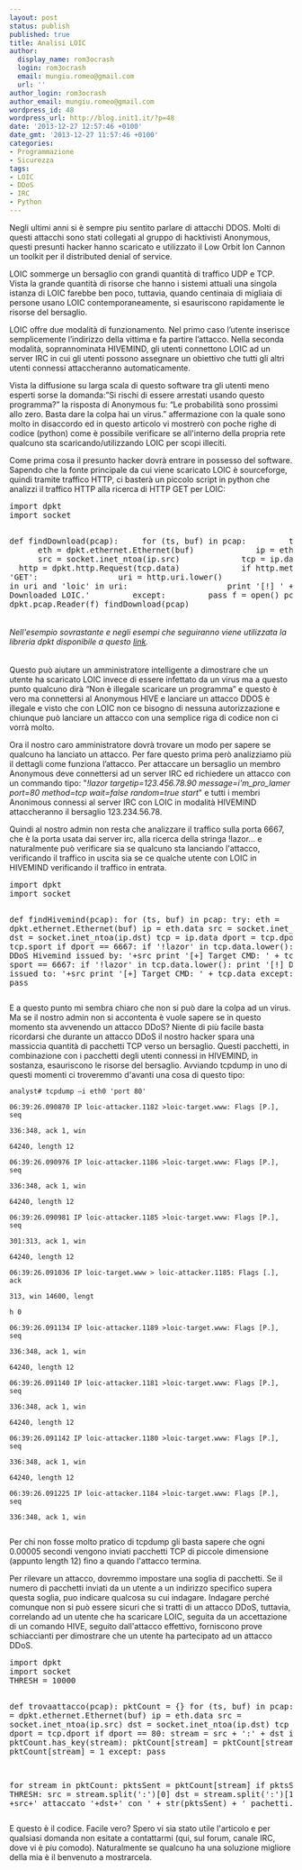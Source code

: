 ```yaml
---
layout: post
status: publish
published: true
title: Analisi LOIC
author:
  display_name: rom3ocrash
  login: rom3ocrash
  email: mungiu.romeo@gmail.com
  url: ''
author_login: rom3ocrash
author_email: mungiu.romeo@gmail.com
wordpress_id: 48
wordpress_url: http://blog.init1.it/?p=48
date: '2013-12-27 12:57:46 +0100'
date_gmt: '2013-12-27 11:57:46 +0100'
categories:
- Programmazione
- Sicurezza
tags:
- LOIC
- DDoS
- IRC
- Python
---
```

<p>Negli ultimi anni si è sempre piu sentito parlare di attacchi DDOS. Molti di questi attacchi sono stati collegati al gruppo di hacktivisti Anonymous, questi presunti hacker hanno scaricato e utilizzato il Low Orbit Ion Cannon un toolkit per il distributed denial of service.</p>
<p>LOIC sommerge un bersaglio con grandi quantità di traffico UDP e TCP. Vista la grande quantità di risorse che hanno i sistemi attuali una singola istanza di LOIC farebbe ben poco, tuttavia, quando centinaia di migliaia di persone usano LOIC contemporaneamente, si esauriscono rapidamente le risorse del bersaglio.</p>
<p>LOIC offre due modalità di funzionamento. Nel primo caso l’utente inserisce semplicemente l’indirizzo della vittima e fa partire l’attacco. Nella seconda modalità, soprannominata HIVEMIND, gli utenti connettono LOIC ad un server IRC in cui gli utenti possono assegnare un obiettivo che tutti gli altri utenti connessi attaccheranno automaticamente.</p>
<p>Vista la diffusione su larga scala di questo software tra gli utenti meno esperti sorse la domanda:”Si rischi di essere arrestati usando questo programma?” la risposta di Anonymous fu: “Le probabilità sono prossimi allo zero. Basta dare la colpa hai un virus.” affermazione con la quale sono molto in disaccordo ed in questo articolo vi mostrerò con poche righe di codice (python) come è possibile verificare se all'interno della propria rete qualcuno sta scaricando/utilizzando LOIC per scopi illeciti.</p>
<p>Come prima cosa il presunto hacker dovrà entrare in possesso del software. Sapendo che la fonte principale da cui viene scaricato LOIC è sourceforge, quindi tramite traffico HTTP, ci basterà un piccolo script in python che analizzi il traffico HTTP alla ricerca di HTTP GET per LOIC:</p>
<pre lang="Python" line="20">import dpkt
import socket

def findDownload(pcap):
    for (ts, buf) in pcap:
        try:
            eth = dpkt.ethernet.Ethernet(buf)
            ip = eth.data
            src = socket.inet_ntoa(ip.src)
            tcp = ip.data
            http = dpkt.http.Request(tcp.data)
            if http.method == 'GET':
                uri = http.uri.lower()
                if '.zip' in uri and 'loic' in uri:
                    print '[!] ' + src + ' Downloaded LOIC.'
        except:
        pass
f = open()
pcap = dpkt.pcap.Reader(f)
findDownload(pcap)</pre>
<h6><em>Nell'esempio sovrastante e negli esempi che seguiranno viene utilizzata la libreria dpkt disponibile a questo <a href="https://code.google.com/p/dpkt/">link</a>.</em></h6>
<p>Questo può aiutare un amministratore intelligente a dimostrare che un utente ha scaricato LOIC invece di essere infettato da un virus ma a questo punto qualcuno dirà “Non è illegale scaricare un programma” e questo è vero ma connettersi al Anonymous HIVE e lanciare un attacco DDOS è illegale e visto che con LOIC non ce bisogno di nessuna autorizzazione e chiunque può lanciare un attacco con una semplice riga di codice non ci vorrà molto.</p>
<p>Ora il nostro caro amministratore dovrà trovare un modo per sapere se qualcuno ha lanciato un attacco. Per fare questo prima però analizziamo più il dettagli come funziona l’attacco. Per attaccare un bersaglio un membro Anonymous deve connettersi ad un server IRC ed richiedere un attacco con un commando tipo: "<em>!lazor targetip=123.456.78.90 message=i’m_pro_lamer port=80 method=tcp wait=false random=true start</em>" e tutti i membri Anonimous connessi al server IRC con LOIC in modalità HIVEMIND attaccheranno il bersaglio 123.234.56.78.</p>
<p>Quindi al nostro admin non resta che analizzare il traffico sulla porta 6667, che è la porta usata dai server irc, alla ricerca della stringa !lazor... e naturalmente può verificare sia se qualcuno sta lanciando l'attacco, verificando il traffico in uscita sia se ce qualche utente con LOIC in HIVEMIND verificando il traffico in entrata.</p>
<pre lang="Python" line="23">import dpkt
import socket

def findHivemind(pcap):
    for (ts, buf) in pcap:
        try:
            eth = dpkt.ethernet.Ethernet(buf)
            ip = eth.data
            src = socket.inet_ntoa(ip.src)
            dst = socket.inet_ntoa(ip.dst)
            tcp = ip.data
            dport = tcp.dport
            sport = tcp.sport
            if dport == 6667:
                if '!lazor' in tcp.data.lower():
                    print '[!] DDoS Hivemind issued by: '+src
                    print '[+] Target CMD: ' + tcp.data
            if sport == 6667:
                if '!lazor' in tcp.data.lower():
                    print '[!] DDoS Hivemind issued to: '+src
                    print '[+] Target CMD: ' + tcp.data
        except:
           pass</pre>
<p>E a questo punto mi sembra chiaro che non si può dare la colpa ad un virus. Ma se il nostro admin non si accontenta è vuole sapere se in questo momento sta avvenendo un attacco DDoS? Niente di più facile basta ricordarsi che durante un attacco DDoS il nostro hacker spara una massiccia quantità di pacchetti TCP verso un bersaglio. Questi pacchetti, in combinazione con i pacchetti degli utenti connessi in HIVEMIND, in sostanza, esauriscono le risorse del bersaglio. Avviando tcpdump in uno di questi momenti ci troveremmo d'avanti una cosa di questo tipo:</p>
<p><code>analyst# tcpdump –i eth0 'port 80'<br />
06:39:26.090870 IP loic-attacker.1182 &gt;loic-target.www: Flags [P.], seq<br />
336:348, ack 1, win<br />
64240, length 12<br />
06:39:26.090976 IP loic-attacker.1186 &gt;loic-target.www: Flags [P.], seq<br />
336:348, ack 1, win<br />
64240, length 12<br />
06:39:26.090981 IP loic-attacker.1185 &gt;loic-target.www: Flags [P.], seq<br />
301:313, ack 1, win<br />
64240, length 12<br />
06:39:26.091036 IP loic-target.www &gt; loic-attacker.1185: Flags [.], ack<br />
313, win 14600, lengt<br />
h 0<br />
06:39:26.091134 IP loic-attacker.1189 &gt;loic-target.www: Flags [P.], seq<br />
336:348, ack 1, win<br />
64240, length 12<br />
06:39:26.091140 IP loic-attacker.1181 &gt;loic-target.www: Flags [P.], seq<br />
336:348, ack 1, win<br />
64240, length 12<br />
06:39:26.091142 IP loic-attacker.1180 &gt;loic-target.www: Flags [P.], seq<br />
336:348, ack 1, win<br />
64240, length 12<br />
06:39:26.091225 IP loic-attacker.1184 &gt;loic-target.www: Flags [P.], seq<br />
336:348, ack 1, win<br />
</code></p>
<p>Per chi non fosse molto pratico di tcpdump gli basta sapere che ogni 0.00005 secondi vengono inviati pacchetti TCP di piccole dimensione (appunto length 12) fino a quando l'attacco termina.</p>
<p>Per rilevare un attacco, dovremmo impostare una soglia di pacchetti. Se il numero di pacchetti inviati da un utente a un indirizzo specifico supera questa soglia, puo indicare qualcosa su cui indagare. Indagare perché comunque non si può essere sicuri che si tratti di un attacco DDoS, tuttavia, correlando ad un utente che ha scaricare LOIC, seguita da un accettazione di un comando HIVE, seguito dall'attacco effettivo, forniscono prove schiaccianti per dimostrare che un utente ha partecipato ad un attacco DDoS.</p>
<pre lang="Python" line="29">import dpkt
import socket
THRESH = 10000

def trovaattacco(pcap):
    pktCount = {}
    for (ts, buf) in pcap:
        try:
            eth = dpkt.ethernet.Ethernet(buf)
            ip = eth.data
            src = socket.inet_ntoa(ip.src)
            dst = socket.inet_ntoa(ip.dst)
            tcp = ip.data
            dport = tcp.dport
            if dport == 80:
                stream = src + ':' + dst
                if pktCount.has_key(stream):
                    pktCount[stream] = pktCount[stream] + 1
                else:
                    pktCount[stream] = 1
        except:
        pass

for stream in pktCount:
    pktsSent = pktCount[stream]
    if pktsSent &gt; THRESH:
        src = stream.split(':')[0]
        dst = stream.split(':')[1]
        print +src+' attaccato '+dst+' con ' + str(pktsSent) + ' pachetti.'</pre>
<p>E questo è il codice. Facile vero? Spero vi sia stato utile l'articolo e per qualsiasi domanda non esitate a contattarmi (qui, sul forum, canale IRC, dove vi è piu comodo). Naturalmente se qualcuno ha una soluzione migliore della mia è il benvenuto a mostrarcela.</p>
